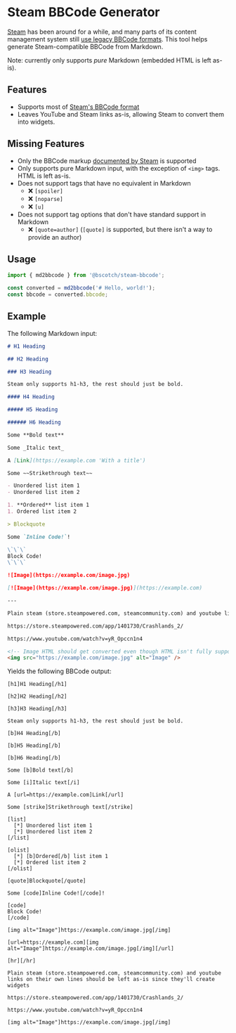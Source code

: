 # Steam BBCode Generator

[Steam](https://store.steampowered.com/) has been around for a while, and many parts of its content management system still [use legacy BBCode formats](https://steamcommunity.com/comment/ForumTopic/formattinghelp). This tool helps generate Steam-compatible BBCode from Markdown.

Note: currently only supports _pure_ Markdown (embedded HTML is left as-is).

## Features

- Supports most of [Steam's BBCode format](https://steamcommunity.com/comment/ForumTopic/formattinghelp)
- Leaves YouTube and Steam links as-is, allowing Steam to convert them into widgets.

## Missing Features

- Only the BBCode markup [documented by Steam](https://steamcommunity.com/comment/ForumTopic/formattinghelp) is supported
- Only supports pure Markdown input, with the exception of `<img>` tags. HTML is left as-is.
- Does not support tags that have no equivalent in Markdown
  - ❌ `[spoiler]`
  - ❌ `[noparse]`
  - ❌ `[u]`
- Does not support tag options that don't have standard support in Markdown
  - ❌ `[quote=author]` (`[quote]` is supported, but there isn't a way to provide an author)

## Usage

```ts
import { md2bbcode } from '@bscotch/steam-bbcode';

const converted = md2bbcode('# Hello, world!');
const bbcode = converted.bbcode;
```

## Example

The following Markdown input:

```md
# H1 Heading

## H2 Heading

### H3 Heading

Steam only supports h1-h3, the rest should just be bold.

#### H4 Heading

##### H5 Heading

###### H6 Heading

Some **Bold text**

Some _Italic text_

A [Link](https://example.com 'With a title')

Some ~~Strikethrough text~~

- Unordered list item 1
- Unordered list item 2

1. **Ordered** list item 1
1. Ordered list item 2

> Blockquote

Some `Inline Code!`!

\`\`\`
Block Code!
\`\`\`

![Image](https://example.com/image.jpg)

[![Image](https://example.com/image.jpg)](https://example.com)

---

Plain steam (store.steampowered.com, steamcommunity.com) and youtube links on their own lines should be left as-is since they'll create widgets

https://store.steampowered.com/app/1401730/Crashlands_2/

https://www.youtube.com/watch?v=yR_Opccn1n4

<!-- Image HTML should get converted even though HTML isn't fully supported by this tool -->
<img src="https://example.com/image.jpg" alt="Image" />
```

Yields the following BBCode output:

```bbcode
[h1]H1 Heading[/h1]

[h2]H2 Heading[/h2]

[h3]H3 Heading[/h3]

Steam only supports h1-h3, the rest should just be bold.

[b]H4 Heading[/b]

[b]H5 Heading[/b]

[b]H6 Heading[/b]

Some [b]Bold text[/b]

Some [i]Italic text[/i]

A [url=https://example.com]Link[/url]

Some [strike]Strikethrough text[/strike]

[list]
  [*] Unordered list item 1
  [*] Unordered list item 2
[/list]

[olist]
  [*] [b]Ordered[/b] list item 1
  [*] Ordered list item 2
[/olist]

[quote]Blockquote[/quote]

Some [code]Inline Code![/code]!

[code]
Block Code!
[/code]

[img alt="Image"]https://example.com/image.jpg[/img]

[url=https://example.com][img alt="Image"]https://example.com/image.jpg[/img][/url]

[hr][/hr]

Plain steam (store.steampowered.com, steamcommunity.com) and youtube links on their own lines should be left as-is since they'll create widgets

https://store.steampowered.com/app/1401730/Crashlands_2/

https://www.youtube.com/watch?v=yR_Opccn1n4

[img alt="Image"]https://example.com/image.jpg[/img]
```

